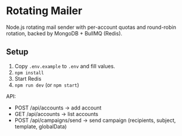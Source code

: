# Rotating Mailer

Node.js rotating mail sender with per-account quotas and round-robin rotation, backed by MongoDB + BullMQ (Redis).

## Setup
1. Copy `.env.example` to `.env` and fill values.
2. `npm install`
3. Start Redis
4. `npm run dev` (or `npm start`)

API:
- POST /api/accounts -> add account
- GET /api/accounts -> list accounts
- POST /api/campaigns/send -> send campaign (recipients, subject, template, globalData)
